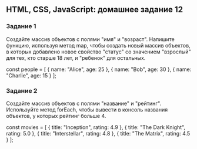 ## HTML, CSS, JavaScript: домашнее задание 12

### Задание 1

Создайте массив объектов с полями "имя" и "возраст". Напишите функцию, используя метод map, чтобы создать новый массив объектов, в которых добавлено новое свойство "статус" со значением "взрослый" для тех, кто старше 18 лет, и "ребенок" для остальных.

const people = [
    { name: "Alice", age: 25 },
    { name: "Bob", age: 30 },
    { name: "Charlie", age: 15 }
];

### Задание 2

Создайте массив объектов с полями "название" и "рейтинг". Используйте метод forEach, чтобы вывести в консоль названия объектов, у которых рейтинг больше 4.

const movies = [
    { title: "Inception", rating: 4.9 },
    { title: "The Dark Knight", rating: 5.0 },
    { title: "Interstellar", rating: 4.8 },
    { title: "The Matrix", rating: 4.5 }
];

